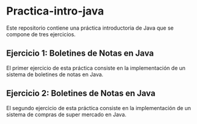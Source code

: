 # Practica-intro-java

Este repositorio contiene una práctica introductoria de Java que se compone de tres ejercicios.

## Ejercicio 1: Boletines de Notas en Java

El primer ejercicio de esta práctica consiste en la implementación de un sistema de boletines de notas en Java. 

## Ejercicio 2: Boletines de Notas en Java

El segundo ejercicio de esta práctica consiste en la implementación de un sistema de compras de super mercado en Java.
